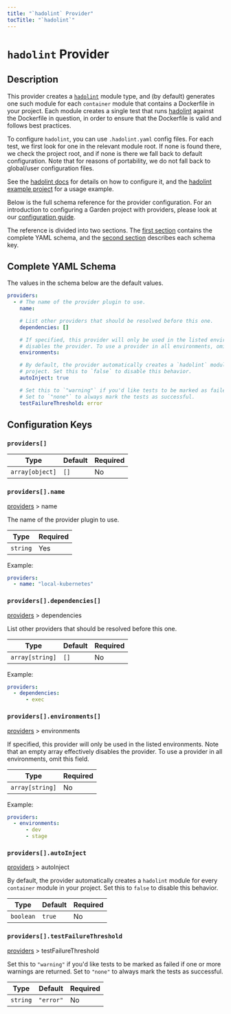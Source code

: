 ```yaml
---
title: "`hadolint` Provider"
tocTitle: "`hadolint`"
---
```


# `hadolint` Provider

## Description

This provider creates a [`hadolint`](https://docs.garden.io/reference/module-types/hadolint) module type, and (by default) generates one such module for each `container` module that contains a Dockerfile in your project. Each module creates a single test that runs [hadolint](https://github.com/hadolint/hadolint) against the Dockerfile in question, in order to ensure that the Dockerfile is valid and follows best practices.

To configure `hadolint`, you can use `.hadolint.yaml` config files. For each test, we first look for one in the relevant module root. If none is found there, we check the project root, and if none is there we fall back to default configuration. Note that for reasons of portability, we do not fall back to global/user configuration files.

See the [hadolint docs](https://github.com/hadolint/hadolint#configure) for details on how to configure it, and the [hadolint example project](https://github.com/garden-io/garden/tree/0.12.19/examples/hadolint) for a usage example.

Below is the full schema reference for the provider configuration. For an introduction to configuring a Garden project with providers, please look at our [configuration guide](../../using-garden/configuration-overview.md).

The reference is divided into two sections. The [first section](#complete-yaml-schema) contains the complete YAML schema, and the [second section](#configuration-keys) describes each schema key.

## Complete YAML Schema

The values in the schema below are the default values.

```yaml
providers:
  - # The name of the provider plugin to use.
    name:

    # List other providers that should be resolved before this one.
    dependencies: []

    # If specified, this provider will only be used in the listed environments. Note that an empty array effectively
    # disables the provider. To use a provider in all environments, omit this field.
    environments:

    # By default, the provider automatically creates a `hadolint` module for every `container` module in your
    # project. Set this to `false` to disable this behavior.
    autoInject: true

    # Set this to `"warning"` if you'd like tests to be marked as failed if one or more warnings are returned.
    # Set to `"none"` to always mark the tests as successful.
    testFailureThreshold: error
```
## Configuration Keys

### `providers[]`

| Type            | Default | Required |
| --------------- | ------- | -------- |
| `array[object]` | `[]`    | No       |

### `providers[].name`

[providers](#providers) > name

The name of the provider plugin to use.

| Type     | Required |
| -------- | -------- |
| `string` | Yes      |

Example:

```yaml
providers:
  - name: "local-kubernetes"
```

### `providers[].dependencies[]`

[providers](#providers) > dependencies

List other providers that should be resolved before this one.

| Type            | Default | Required |
| --------------- | ------- | -------- |
| `array[string]` | `[]`    | No       |

Example:

```yaml
providers:
  - dependencies:
      - exec
```

### `providers[].environments[]`

[providers](#providers) > environments

If specified, this provider will only be used in the listed environments. Note that an empty array effectively disables the provider. To use a provider in all environments, omit this field.

| Type            | Required |
| --------------- | -------- |
| `array[string]` | No       |

Example:

```yaml
providers:
  - environments:
      - dev
      - stage
```

### `providers[].autoInject`

[providers](#providers) > autoInject

By default, the provider automatically creates a `hadolint` module for every `container` module in your
project. Set this to `false` to disable this behavior.

| Type      | Default | Required |
| --------- | ------- | -------- |
| `boolean` | `true`  | No       |

### `providers[].testFailureThreshold`

[providers](#providers) > testFailureThreshold

Set this to `"warning"` if you'd like tests to be marked as failed if one or more warnings are returned.
Set to `"none"` to always mark the tests as successful.

| Type     | Default   | Required |
| -------- | --------- | -------- |
| `string` | `"error"` | No       |

